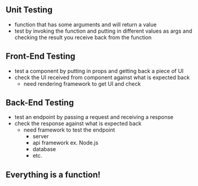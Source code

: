 ## Unit Testing

- function that has some arguments and will return a value
- test by invoking the function and putting in different values as args and checking the result you receive back from the function

## Front-End Testing

- test a component by putting in props and getting back a piece of UI
- check the UI received from component against what is expected back
  - need rendering framework to get UI and check

## Back-End Testing

- test an endpoint by passing a request and receiving a response
- check the response against what is expected back
  - need framework to test the endpoint
    - server
    - api framework ex. Node.js
    - database
    - etc.

## Everything is a function!

